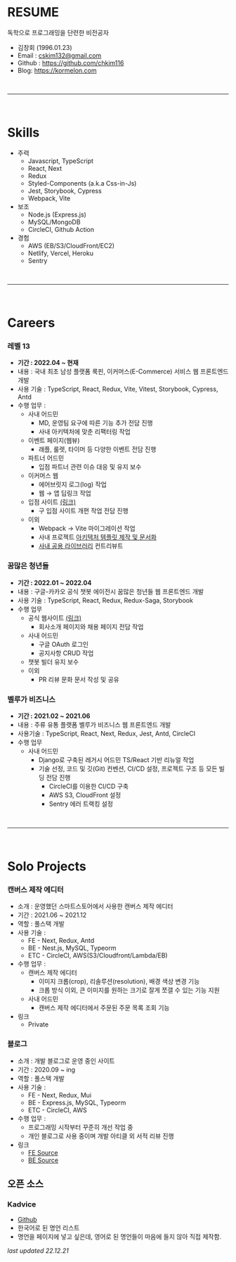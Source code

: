 # RESUME

독학으로 프로그래밍을 단련한 비전공자

- 김창회 (1996.01.23)
- Email : <a href="mailto:cskim132@gmail.com">cskim132@gmail.com</a>
- Github : <a href='https://github.com/chkim116' target="_blank">https://github.com/chkim116</a>
- Blog: https://kormelon.com

<br />

---

<br />

# Skills

- 주력
  - Javascript, TypeScript
  - React, Next
  - Redux
  - Styled-Components (a.k.a Css-in-Js)
  - Jest, Storybook, Cypress
  - Webpack, Vite
- 보조
  - Node.js (Express.js)
  - MySQL/MongoDB
  - CircleCI, Github Action
- 경험
  - AWS (EB/S3/CloudFront/EC2)
  - Netlify, Vercel, Heroku
  - Sentry

<br />

---

<br />

# Careers

### 레벨 13

- **기간 : 2022.04 ~ 현재**
- 내용 : 국내 최초 남성 플랫폼 룩핀, 이커머스(E-Commerce) 서비스 웹 프론트엔드 개발
- 사용 기술 : TypeScript, React, Redux, Vite, Vitest, Storybook, Cypress, Antd
- 수행 업무 :
  - 사내 어드민
    - MD, 운영팀 요구에 따른 기능 추가 전담 진행
    - 사내 아키텍처에 맞춘 리팩터링 작업
  - 이벤트 페이지(웹뷰)
    - 래플, 룰렛, 타이머 등 다양한 이벤트 전담 진행
  - 파트너 어드민
    - 입점 파트너 관련 이슈 대응 및 유지 보수
  - 이커머스 웹
    - 에어브릿지 로그(log) 작업
    - 웹 → 앱 딥링크 작업
  - 입점 사이트 <a href="https://business.lookpin.co.kr/" target="_blank">(링크)</a>
    - 구 입점 사이트 개편 작업 전담 진행
  - 이외
    - Webpack → Vite 마이그레이션 작업
    - 사내 프로젝트 <a href="https://github.com/chkim116/react-new-template" target="_blank">아키텍처 템플릿 제작 및 문서화</a>
    - <a href="https://github.com/thesoncriel/jordy" target="_blank">사내 공용 라이브러리</a> 컨트리뷰트

### 꿈많은 청년들

- **기간 : 2022.01 ~ 2022.04**
- 내용 : 구글-카카오 공식 챗봇 에이전시 꿈많은 청년들 웹 프론트엔드 개발
- 사용 기술 : TypeScript, React, Redux, Redux-Saga, Storybook
- 수행 업무
  - 공식 웹사이트 <a href="https://dreamyoungs.com/" target="_blank">(링크)</a>
    - 회사소개 페이지와 채용 페이지 전담 작업
  - 사내 어드민
    - 구글 OAuth 로그인
    - 공지사항 CRUD 작업
  - 챗봇 빌더 유지 보수
  - 이외
    - PR 리뷰 문화 문서 작성 및 공유

### 벨루가 비즈니스

- **기간 : 2021.02 ~ 2021.06**
- 내용 : 주류 유통 플랫폼 벨루가 비즈니스 웹 프론트엔드 개발
- 사용기술 : TypeScript, React, Next, Redux, Jest, Antd, CircleCI
- 수행 업무
  - 사내 어드민
    - Django로 구축된 레거시 어드민 TS/React 기반 리뉴얼 작업
    - 기술 선정, 코드 및 깃(Git) 컨벤션, CI/CD 설정, 프로젝트 구조 등 모든 빌딩 전담 진행
      - CircleCI를 이용한 CI/CD 구축
      - AWS S3, CloudFront 설정
      - Sentry 에러 트랙킹 설정

<br />

---

<br />

# Solo Projects

### 캔버스 제작 에디터

- 소개 : 운영했던 스마트스토어에서 사용한 캔버스 제작 에디터
- 기간 : 2021.06 ~ 2021.12
- 역할 : 풀스택 개발
- 사용 기술 :
  - FE - Next, Redux, Antd
  - BE - Nest.js, MySQL, Typeorm
  - ETC - CircleCI, AWS(S3/Cloudfront/Lambda/EB)
- 수행 업무 :
  - 캔버스 제작 에디터
    - 이미지 크롭(crop), 리솔루션(resolution), 배경 색상 변경 기능
    - 크롭 방식 이외, 큰 이미지를 원하는 크기로 잘게 쪼갤 수 있는 기능 지원
  - 사내 어드민
    - 캔버스 제작 에디터에서 주문된 주문 목록 조회 기능
- 링크
  - Private

### 블로그

- 소개 : 개발 블로그로 운영 중인 사이트
- 기간 : 2020.09 ~ ing
- 역할 : 풀스택 개발
- 사용 기술 :
  - FE - Next, Redux, Mui
  - BE - Express.js, MySQL, Typeorm
  - ETC - CircleCI, AWS
- 수행 업무 :
  - 프로그래밍 시작부터 꾸준히 개선 작업 중
  - 개인 블로그로 사용 중이며 개발 아티클 외 서적 리뷰 진행
- 링크
  - <a href="https://github.com/chkim116/kormelon-blog-front-v3" target="_blank">FE Source</a>
  - <a href="https://github.com/chkim116/kormelon-blog-back-v3" target="_blank">BE Source</a>

## 오픈 소스

### Kadvice

- <a href="https://github.com/chkim116/kadvice" target="_blank">Github</a>
- 한국어로 된 명언 리스트
- 명언을 페이지에 넣고 싶은데, 영어로 된 명언들이 마음에 들지 않아 직접 제작함.

_last updated 22.12.21_
